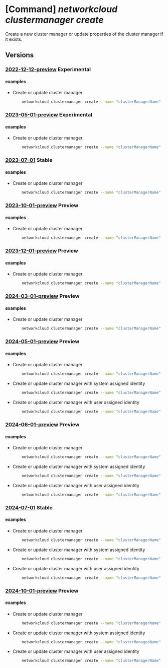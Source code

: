 # [Command] _networkcloud clustermanager create_

Create a new cluster manager or update properties of the cluster manager if it exists.

## Versions

### [2022-12-12-preview](/Resources/mgmt-plane/L3N1YnNjcmlwdGlvbnMve30vcmVzb3VyY2Vncm91cHMve30vcHJvdmlkZXJzL21pY3Jvc29mdC5uZXR3b3JrY2xvdWQvY2x1c3Rlcm1hbmFnZXJzL3t9/2022-12-12-preview.xml) **Experimental**

<!-- mgmt-plane /subscriptions/{}/resourcegroups/{}/providers/microsoft.networkcloud/clustermanagers/{} 2022-12-12-preview -->

#### examples

- Create or update cluster manager
    ```bash
        networkcloud clustermanager create --name "clusterManagerName" --location "location" --analytics-workspace-id "/subscriptions/subscriptionId/resourceGroups/resourceGroupName/providers/microsoft.operationalInsights/workspaces/logAnalyticsWorkspaceName" --fabric-controller-id "/subscriptions/subscriptionId/resourceGroups/resourceGroupName/providers/Microsoft.ManagedNetworkFabric/networkFabricControllers/fabricControllerName" --managed-resource-group-configuration name="my-managed-rg" --tags key1="myvalue1" key2="myvalue2" --resource-group "resourceGroupName"
    ```

### [2023-05-01-preview](/Resources/mgmt-plane/L3N1YnNjcmlwdGlvbnMve30vcmVzb3VyY2Vncm91cHMve30vcHJvdmlkZXJzL21pY3Jvc29mdC5uZXR3b3JrY2xvdWQvY2x1c3Rlcm1hbmFnZXJzL3t9/2023-05-01-preview.xml) **Experimental**

<!-- mgmt-plane /subscriptions/{}/resourcegroups/{}/providers/microsoft.networkcloud/clustermanagers/{} 2023-05-01-preview -->

#### examples

- Create or update cluster manager
    ```bash
        networkcloud clustermanager create --name "clusterManagerName" --location "location" --analytics-workspace-id "/subscriptions/subscriptionId/resourceGroups/resourceGroupName/providers/microsoft.operationalInsights/workspaces/logAnalyticsWorkspaceName" --fabric-controller-id "/subscriptions/subscriptionId/resourceGroups/resourceGroupName/providers/Microsoft.ManagedNetworkFabric/networkFabricControllers/fabricControllerName" --managed-resource-group-configuration name="my-managed-rg" --tags key1="myvalue1" key2="myvalue2" --resource-group "resourceGroupName"
    ```

### [2023-07-01](/Resources/mgmt-plane/L3N1YnNjcmlwdGlvbnMve30vcmVzb3VyY2Vncm91cHMve30vcHJvdmlkZXJzL21pY3Jvc29mdC5uZXR3b3JrY2xvdWQvY2x1c3Rlcm1hbmFnZXJzL3t9/2023-07-01.xml) **Stable**

<!-- mgmt-plane /subscriptions/{}/resourcegroups/{}/providers/microsoft.networkcloud/clustermanagers/{} 2023-07-01 -->

#### examples

- Create or update cluster manager
    ```bash
        networkcloud clustermanager create --name "clusterManagerName" --location "location" --analytics-workspace-id "/subscriptions/subscriptionId/resourceGroups/resourceGroupName/providers/microsoft.operationalInsights/workspaces/logAnalyticsWorkspaceName" --fabric-controller-id "/subscriptions/subscriptionId/resourceGroups/resourceGroupName/providers/Microsoft.ManagedNetworkFabric/networkFabricControllers/fabricControllerName" --managed-resource-group-configuration name="my-managed-rg" --tags key1="myvalue1" key2="myvalue2" --resource-group "resourceGroupName"
    ```

### [2023-10-01-preview](/Resources/mgmt-plane/L3N1YnNjcmlwdGlvbnMve30vcmVzb3VyY2Vncm91cHMve30vcHJvdmlkZXJzL21pY3Jvc29mdC5uZXR3b3JrY2xvdWQvY2x1c3Rlcm1hbmFnZXJzL3t9/2023-10-01-preview.xml) **Preview**

<!-- mgmt-plane /subscriptions/{}/resourcegroups/{}/providers/microsoft.networkcloud/clustermanagers/{} 2023-10-01-preview -->

#### examples

- Create or update cluster manager
    ```bash
        networkcloud clustermanager create --name "clusterManagerName" --location "location" --analytics-workspace-id "/subscriptions/subscriptionId/resourceGroups/resourceGroupName/providers/microsoft.operationalInsights/workspaces/logAnalyticsWorkspaceName" --fabric-controller-id "/subscriptions/subscriptionId/resourceGroups/resourceGroupName/providers/Microsoft.ManagedNetworkFabric/networkFabricControllers/fabricControllerName" --managed-resource-group-configuration name="my-managed-rg" --tags key1="myvalue1" key2="myvalue2" --resource-group "resourceGroupName"
    ```

### [2023-12-01-preview](/Resources/mgmt-plane/L3N1YnNjcmlwdGlvbnMve30vcmVzb3VyY2Vncm91cHMve30vcHJvdmlkZXJzL21pY3Jvc29mdC5uZXR3b3JrY2xvdWQvY2x1c3Rlcm1hbmFnZXJzL3t9/2023-12-01-preview.xml) **Preview**

<!-- mgmt-plane /subscriptions/{}/resourcegroups/{}/providers/microsoft.networkcloud/clustermanagers/{} 2023-12-01-preview -->

#### examples

- Create or update cluster manager
    ```bash
        networkcloud clustermanager create --name "clusterManagerName" --location "location" --analytics-workspace-id "/subscriptions/subscriptionId/resourceGroups/resourceGroupName/providers/microsoft.operationalInsights/workspaces/logAnalyticsWorkspaceName" --fabric-controller-id "/subscriptions/subscriptionId/resourceGroups/resourceGroupName/providers/Microsoft.ManagedNetworkFabric/networkFabricControllers/fabricControllerName" --managed-resource-group-configuration name="my-managed-rg" --tags key1="myvalue1" key2="myvalue2" --resource-group "resourceGroupName"
    ```

### [2024-03-01-preview](/Resources/mgmt-plane/L3N1YnNjcmlwdGlvbnMve30vcmVzb3VyY2Vncm91cHMve30vcHJvdmlkZXJzL21pY3Jvc29mdC5uZXR3b3JrY2xvdWQvY2x1c3Rlcm1hbmFnZXJzL3t9/2024-03-01-preview.xml) **Preview**

<!-- mgmt-plane /subscriptions/{}/resourcegroups/{}/providers/microsoft.networkcloud/clustermanagers/{} 2024-03-01-preview -->

#### examples

- Create or update cluster manager
    ```bash
        networkcloud clustermanager create --name "clusterManagerName" --location "location" --analytics-workspace-id "/subscriptions/subscriptionId/resourceGroups/resourceGroupName/providers/microsoft.operationalInsights/workspaces/logAnalyticsWorkspaceName" --fabric-controller-id "/subscriptions/subscriptionId/resourceGroups/resourceGroupName/providers/Microsoft.ManagedNetworkFabric/networkFabricControllers/fabricControllerName" --managed-resource-group-configuration name="my-managed-rg" --tags key1="myvalue1" key2="myvalue2" --resource-group "resourceGroupName"
    ```

### [2024-05-01-preview](/Resources/mgmt-plane/L3N1YnNjcmlwdGlvbnMve30vcmVzb3VyY2Vncm91cHMve30vcHJvdmlkZXJzL21pY3Jvc29mdC5uZXR3b3JrY2xvdWQvY2x1c3Rlcm1hbmFnZXJzL3t9/2024-05-01-preview.xml) **Preview**

<!-- mgmt-plane /subscriptions/{}/resourcegroups/{}/providers/microsoft.networkcloud/clustermanagers/{} 2024-05-01-preview -->

#### examples

- Create or update cluster manager
    ```bash
        networkcloud clustermanager create --name "clusterManagerName" --location "location" --analytics-workspace-id "/subscriptions/subscriptionId/resourceGroups/resourceGroupName/providers/microsoft.operationalInsights/workspaces/logAnalyticsWorkspaceName" --fabric-controller-id "/subscriptions/subscriptionId/resourceGroups/resourceGroupName/providers/Microsoft.ManagedNetworkFabric/networkFabricControllers/fabricControllerName" --managed-resource-group-configuration name="my-managed-rg" --tags key1="myvalue1" key2="myvalue2" --resource-group "resourceGroupName"
    ```

- Create or update cluster manager with system assigned identity
    ```bash
        networkcloud clustermanager create --name "clusterManagerName" --location "location" --analytics-workspace-id "/subscriptions/subscriptionId/resourceGroups/resourceGroupName/providers/microsoft.operationalInsights/workspaces/logAnalyticsWorkspaceName" --fabric-controller-id "/subscriptions/subscriptionId/resourceGroups/resourceGroupName/providers/Microsoft.ManagedNetworkFabric/networkFabricControllers/fabricControllerName" --managed-resource-group-configuration name="my-managed-rg" --tags key1="myvalue1" key2="myvalue2" --resource-group "resourceGroupName" --mi-system-assigned
    ```

- Create or update cluster manager with user assigned identity
    ```bash
        networkcloud clustermanager create --name "clusterManagerName" --location "location" --analytics-workspace-id "/subscriptions/subscriptionId/resourceGroups/resourceGroupName/providers/microsoft.operationalInsights/workspaces/logAnalyticsWorkspaceName" --fabric-controller-id "/subscriptions/subscriptionId/resourceGroups/resourceGroupName/providers/Microsoft.ManagedNetworkFabric/networkFabricControllers/fabricControllerName" --managed-resource-group-configuration name="my-managed-rg" --tags key1="myvalue1" key2="myvalue2" --resource-group "resourceGroupName" --mi-user-assigned "/subscriptions/subscriptionId/resourceGroups/resourceGroupName/providers/Microsoft.ManagedIdentity/userAssignedIdentities/myUAI"
    ```

### [2024-06-01-preview](/Resources/mgmt-plane/L3N1YnNjcmlwdGlvbnMve30vcmVzb3VyY2Vncm91cHMve30vcHJvdmlkZXJzL21pY3Jvc29mdC5uZXR3b3JrY2xvdWQvY2x1c3Rlcm1hbmFnZXJzL3t9/2024-06-01-preview.xml) **Preview**

<!-- mgmt-plane /subscriptions/{}/resourcegroups/{}/providers/microsoft.networkcloud/clustermanagers/{} 2024-06-01-preview -->

#### examples

- Create or update cluster manager
    ```bash
        networkcloud clustermanager create --name "clusterManagerName" --location "location" --analytics-workspace-id "/subscriptions/subscriptionId/resourceGroups/resourceGroupName/providers/microsoft.operationalInsights/workspaces/logAnalyticsWorkspaceName" --fabric-controller-id "/subscriptions/subscriptionId/resourceGroups/resourceGroupName/providers/Microsoft.ManagedNetworkFabric/networkFabricControllers/fabricControllerName" --managed-resource-group-configuration name="my-managed-rg" --tags key1="myvalue1" key2="myvalue2" --resource-group "resourceGroupName"
    ```

- Create or update cluster manager with system assigned identity
    ```bash
        networkcloud clustermanager create --name "clusterManagerName" --location "location" --analytics-workspace-id "/subscriptions/subscriptionId/resourceGroups/resourceGroupName/providers/microsoft.operationalInsights/workspaces/logAnalyticsWorkspaceName" --fabric-controller-id "/subscriptions/subscriptionId/resourceGroups/resourceGroupName/providers/Microsoft.ManagedNetworkFabric/networkFabricControllers/fabricControllerName" --managed-resource-group-configuration name="my-managed-rg" --tags key1="myvalue1" key2="myvalue2" --resource-group "resourceGroupName" --mi-system-assigned
    ```

- Create or update cluster manager with user assigned identity
    ```bash
        networkcloud clustermanager create --name "clusterManagerName" --location "location" --analytics-workspace-id "/subscriptions/subscriptionId/resourceGroups/resourceGroupName/providers/microsoft.operationalInsights/workspaces/logAnalyticsWorkspaceName" --fabric-controller-id "/subscriptions/subscriptionId/resourceGroups/resourceGroupName/providers/Microsoft.ManagedNetworkFabric/networkFabricControllers/fabricControllerName" --managed-resource-group-configuration name="my-managed-rg" --tags key1="myvalue1" key2="myvalue2" --resource-group "resourceGroupName" --mi-user-assigned "/subscriptions/subscriptionId/resourceGroups/resourceGroupName/providers/Microsoft.ManagedIdentity/userAssignedIdentities/myUAI"
    ```

### [2024-07-01](/Resources/mgmt-plane/L3N1YnNjcmlwdGlvbnMve30vcmVzb3VyY2Vncm91cHMve30vcHJvdmlkZXJzL21pY3Jvc29mdC5uZXR3b3JrY2xvdWQvY2x1c3Rlcm1hbmFnZXJzL3t9/2024-07-01.xml) **Stable**

<!-- mgmt-plane /subscriptions/{}/resourcegroups/{}/providers/microsoft.networkcloud/clustermanagers/{} 2024-07-01 -->

#### examples

- Create or update cluster manager
    ```bash
        networkcloud clustermanager create --name "clusterManagerName" --location "location" --analytics-workspace-id "/subscriptions/subscriptionId/resourceGroups/resourceGroupName/providers/microsoft.operationalInsights/workspaces/logAnalyticsWorkspaceName" --fabric-controller-id "/subscriptions/subscriptionId/resourceGroups/resourceGroupName/providers/Microsoft.ManagedNetworkFabric/networkFabricControllers/fabricControllerName" --managed-resource-group-configuration name="my-managed-rg" --tags key1="myvalue1" key2="myvalue2" --resource-group "resourceGroupName"
    ```

- Create or update cluster manager with system assigned identity
    ```bash
        networkcloud clustermanager create --name "clusterManagerName" --location "location" --analytics-workspace-id "/subscriptions/subscriptionId/resourceGroups/resourceGroupName/providers/microsoft.operationalInsights/workspaces/logAnalyticsWorkspaceName" --fabric-controller-id "/subscriptions/subscriptionId/resourceGroups/resourceGroupName/providers/Microsoft.ManagedNetworkFabric/networkFabricControllers/fabricControllerName" --managed-resource-group-configuration name="my-managed-rg" --tags key1="myvalue1" key2="myvalue2" --resource-group "resourceGroupName" --mi-system-assigned
    ```

- Create or update cluster manager with user assigned identity
    ```bash
        networkcloud clustermanager create --name "clusterManagerName" --location "location" --analytics-workspace-id "/subscriptions/subscriptionId/resourceGroups/resourceGroupName/providers/microsoft.operationalInsights/workspaces/logAnalyticsWorkspaceName" --fabric-controller-id "/subscriptions/subscriptionId/resourceGroups/resourceGroupName/providers/Microsoft.ManagedNetworkFabric/networkFabricControllers/fabricControllerName" --managed-resource-group-configuration name="my-managed-rg" --tags key1="myvalue1" key2="myvalue2" --resource-group "resourceGroupName" --mi-user-assigned "/subscriptions/subscriptionId/resourceGroups/resourceGroupName/providers/Microsoft.ManagedIdentity/userAssignedIdentities/myUAI"
    ```

### [2024-10-01-preview](/Resources/mgmt-plane/L3N1YnNjcmlwdGlvbnMve30vcmVzb3VyY2Vncm91cHMve30vcHJvdmlkZXJzL21pY3Jvc29mdC5uZXR3b3JrY2xvdWQvY2x1c3Rlcm1hbmFnZXJzL3t9/2024-10-01-preview.xml) **Preview**

<!-- mgmt-plane /subscriptions/{}/resourcegroups/{}/providers/microsoft.networkcloud/clustermanagers/{} 2024-10-01-preview -->

#### examples

- Create or update cluster manager
    ```bash
        networkcloud clustermanager create --name "clusterManagerName" --location "location" --analytics-workspace-id "/subscriptions/subscriptionId/resourceGroups/resourceGroupName/providers/microsoft.operationalInsights/workspaces/logAnalyticsWorkspaceName" --fabric-controller-id "/subscriptions/subscriptionId/resourceGroups/resourceGroupName/providers/Microsoft.ManagedNetworkFabric/networkFabricControllers/fabricControllerName" --managed-resource-group-configuration name="my-managed-rg" --tags key1="myvalue1" key2="myvalue2" --resource-group "resourceGroupName"
    ```

- Create or update cluster manager with system assigned identity
    ```bash
        networkcloud clustermanager create --name "clusterManagerName" --location "location" --analytics-workspace-id "/subscriptions/subscriptionId/resourceGroups/resourceGroupName/providers/microsoft.operationalInsights/workspaces/logAnalyticsWorkspaceName" --fabric-controller-id "/subscriptions/subscriptionId/resourceGroups/resourceGroupName/providers/Microsoft.ManagedNetworkFabric/networkFabricControllers/fabricControllerName" --managed-resource-group-configuration name="my-managed-rg" --tags key1="myvalue1" key2="myvalue2" --resource-group "resourceGroupName" --mi-system-assigned
    ```

- Create or update cluster manager with user assigned identity
    ```bash
        networkcloud clustermanager create --name "clusterManagerName" --location "location" --analytics-workspace-id "/subscriptions/subscriptionId/resourceGroups/resourceGroupName/providers/microsoft.operationalInsights/workspaces/logAnalyticsWorkspaceName" --fabric-controller-id "/subscriptions/subscriptionId/resourceGroups/resourceGroupName/providers/Microsoft.ManagedNetworkFabric/networkFabricControllers/fabricControllerName" --managed-resource-group-configuration name="my-managed-rg" --tags key1="myvalue1" key2="myvalue2" --resource-group "resourceGroupName" --mi-user-assigned "/subscriptions/subscriptionId/resourceGroups/resourceGroupName/providers/Microsoft.ManagedIdentity/userAssignedIdentities/myUAI"
    ```
